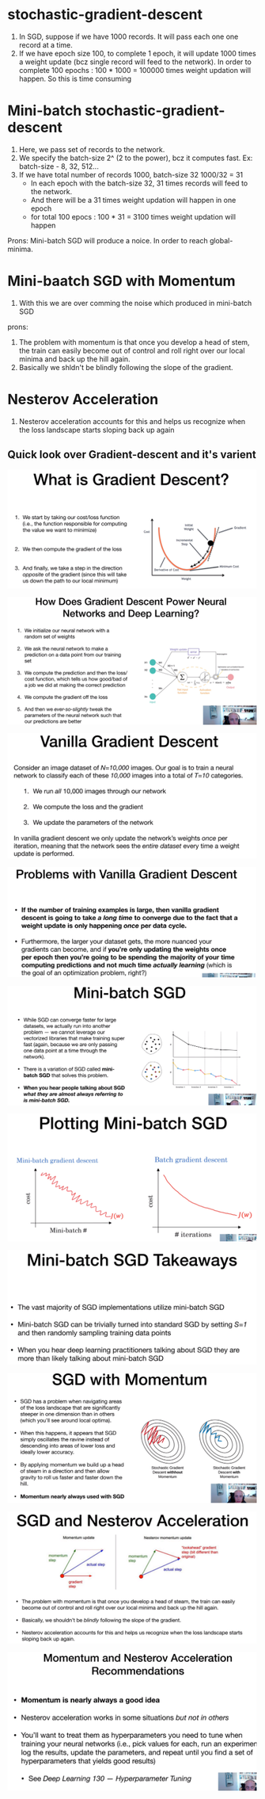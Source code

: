 # stochastic-gradient-descent

1. In SGD, suppose if we have 1000 records. It will pass each one one record at a time. 
2. If we have epoch size 100,
        to complete 1 epoch, it will update 1000 times a weight update (bcz single record will feed to the network).
        In order to complete 100 epochs : 100 * 1000 = 100000 times weight updation will happen. So this is time consuming

# Mini-batch stochastic-gradient-descent
1. Here, we pass set of records to the network.
2. We specify the batch-size 2^ (2 to the power), bcz it computes fast. Ex: batch-size - 8, 32, 512...
3. If we have total number of records 1000, batch-size 32
   1000/32 = 31
    - In each epoch with the batch-size 32, 31 times records will feed to the network.
    - And there will be a 31 times weight updation will happen in one epoch
    - for total 100 epocs : 100 * 31 = 3100 times weight updation will happen

Prons:
Mini-batch SGD will produce a noice. In order to reach global-minima.

# Mini-baatch SGD with Momentum
1. With this we are over comming the noise which produced in mini-batch SGD

prons: 
1. The problem with momentum is that once you develop a head of stem,
the train can easily become out of control and roll right over our local
minima and back up the hill again.
2. Basically we shldn't be blindly following the slope of the gradient.

# Nesterov Acceleration
1. Nesterov acceleration accounts for this and helps us recognize when the loss
landscape starts sloping back up again

## Quick look over Gradient-descent and it's varient

![img.png](img.png)

![img_1.png](img_1.png)

![img_2.png](img_2.png)

![img_3.png](img_3.png)

![img_4.png](img_4.png)

![img_5.png](img_5.png)

![img_6.png](img_6.png)

![img_7.png](img_7.png)

![img_8.png](img_8.png)

![img_9.png](img_9.png)
